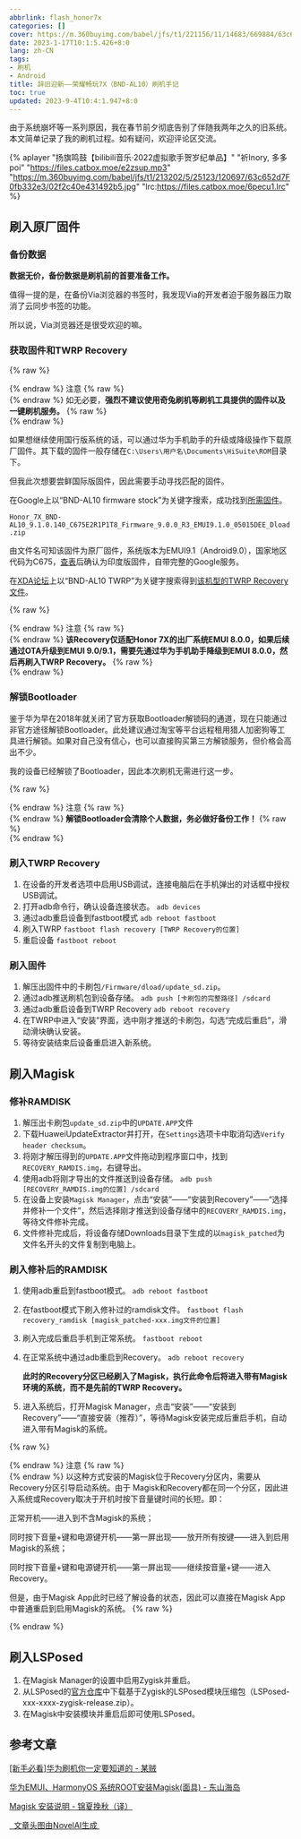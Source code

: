 ```yaml
---
abbrlink: flash_honor7x
categories: []
cover: https://m.360buyimg.com/babel/jfs/t1/221156/11/14683/669884/63c69b14Fb5763414/3d20dbd73169c90d.jpg
date: 2023-1-17T10:1:5.426+8:0
lang: zh-CN
tags:
- 刷机
- Android
title: 辞旧迎新——荣耀畅玩7X（BND-AL10）刷机手记
toc: true
updated: 2023-9-4T10:4:1.947+8:0
---
```

由于系统崩坏等一系列原因，我在春节前夕彻底告别了伴随我两年之久的旧系统。本文简单记录了我的刷机过程。如有疑问，欢迎评论区交流。

<!--more-->

{% aplayer "扬旗鸣鼓【bilibili音乐·2022虚拟歌手贺岁纪单品】" "祈Inory, 多多poi" "https://files.catbox.moe/e2zsup.mp3" "https://m.360buyimg.com/babel/jfs/t1/213202/5/25123/120697/63c652d7F0fb332e3/02f2c40e431492b5.jpg" "lrc:https://files.catbox.moe/6pecu1.lrc" %}

## 刷入原厂固件

### 备份数据

**数据无价，备份数据是刷机前的首要准备工作。**

值得一提的是，在备份Via浏览器的书签时，我发现Via的开发者迫于服务器压力取消了云同步书签的功能。

所以说，Via浏览器还是很受欢迎的嘛。

### 获取固件和TWRP Recovery

{% raw %}<article class="message is-warning"><div class="message-header">{% endraw %}
注意
{% raw %}</div><div class="message-body">{% endraw %}
如无必要，**强烈不建议使用奇兔刷机等刷机工具提供的固件以及一键刷机服务。**
{% raw %}</div></article>{% endraw %}

如果想继续使用国行版系统的话，可以通过华为手机助手的升级或降级操作下载原厂固件。其下载的固件一般存储在`C:\Users\用户名\Documents\HiSuite\ROM`目录下。

但我此次想要尝鲜国际版固件，因此需要手动寻找匹配的固件。

在Google上以“BND-AL10 firmware stock”为关键字搜索，成功找到[所需固件](https://firmwarefile.com/honor-7x-bnd-al10)。

`Honor_7X_BND-AL10_9.1.0.140_C675E2R1P1T8_Firmware_9.0.0_R3_EMUI9.1.0_05015DEE_Dload.zip`

由文件名可知该固件为原厂固件，系统版本为EMUI9.1（Android9.0），国家地区代码为C675，[查表](https://onfix.cn/course/3836)后确认为印度版固件，自带完整的Google服务。

在[XDA论坛](https://forum.xda-developers.com/)上以“BND-AL10 TWRP”为关键字搜索得到[该机型的TWRP Recovery文件](https://forum.xda-developers.com/t/compilation-firmware-flash-emui-8-0-0-honor-7x-all-models.3833875/)。

{% raw %}<article class="message is-warning"><div class="message-header">{% endraw %}
注意
{% raw %}</div><div class="message-body">{% endraw %}
**该Recovery仅适配Honor 7X的出厂系统EMUI 8.0.0，如果后续通过OTA升级到EMUI 9.0/9.1，需要先通过华为手机助手降级到EMUI 8.0.0，然后再刷入TWRP Recovery。**
{% raw %}</div></article>{% endraw %}

### 解锁Bootloader

鉴于华为早在2018年就关闭了官方获取Bootloader解锁码的通道，现在只能通过非官方途径解锁Bootloader。此处建议通过淘宝等平台远程租用猎人加密狗等工具进行解锁。如果对自己没有信心，也可以直接购买第三方解锁服务，但价格会高出不少。

我的设备已经解锁了Bootloader，因此本次刷机无需进行这一步。

{% raw %}<article class="message is-warning"><div class="message-header">{% endraw %}
注意
{% raw %}</div><div class="message-body">{% endraw %}
**解锁Bootloader会清除个人数据，务必做好备份工作！**
{% raw %}</div></article>{% endraw %}

### 刷入TWRP Recovery

1. 在设备的开发者选项中启用USB调试，连接电脑后在手机弹出的对话框中授权USB调试。
2. 打开adb命令行，确认设备连接状态。
   `adb devices`
3. 通过adb重启设备到fastboot模式
   `adb reboot fastboot`
4. 刷入TWRP
   `fastboot flash recovery [TWRP Recovery的位置]`
5. 重启设备
   `fastboot reboot`

### 刷入固件

1. 解压出固件中的卡刷包`/Firmware/dload/update_sd.zip`。
2. 通过adb推送刷机包到设备存储。
   `adb push [卡刷包的完整路径] /sdcard`
3. 通过adb重启设备到TWRP Recovery
   `adb reboot recovery`
4. 在TWRP中进入“安装”界面，选中刚才推送的卡刷包，勾选“完成后重启”，滑动滑块确认安装。
5. 等待安装结束后设备重启进入新系统。

## 刷入Magisk

### 修补RAMDISK

1. 解压出卡刷包`update_sd.zip`中的`UPDATE.APP`文件
2. 下载HuaweiUpdateExtractor并打开，在`Settings`选项卡中取消勾选`Verify header checksum`。
3. 将刚才解压得到的`UPDATE.APP`文件拖动到程序窗口中，找到`RECOVERY_RAMDIS.img`，右键导出。
4. 使用adb将刚才导出的文件推送到设备存储。
   `adb push [RECOVERY_RAMDIS.img的位置] /sdcard`
5. 在设备上安装`Magisk Manager`，点击“安装”——“安装到Recovery”——“选择并修补一个文件”，然后选择刚才推送到设备存储中的`RECOVERY_RAMDIS.img`，等待文件修补完成。
6. 文件修补完成后，将设备存储Downloads目录下生成的以`magisk_patched`为文件名开头的文件复制到电脑上。

### 刷入修补后的RAMDISK

1. 使用adb重启到fastboot模式。
   `adb reboot fastboot`
2. 在fastboot模式下刷入修补过的ramdisk文件。
   `fastboot flash recovery_ramdisk [magisk_patched-xxx.img文件的位置]`
3. 刷入完成后重启手机到正常系统。
   `fastboot reboot`
4. 在正常系统中通过adb重启到Recovery。
   `adb reboot recovery`

   **此时的Recovery分区已经刷入了Magisk，执行此命令后将进入带有Magisk环境的系统，而不是先前的TWRP Recovery。**
5. 进入系统后，打开Magisk Manager，点击“安装”——“安装到Recovery”——“直接安装（推荐）”，等待Magisk安装完成后重启手机，自动进入带有Magisk的系统。

{% raw %}<article class="message is-warning"><div class="message-header">{% endraw %}
注意
{% raw %}</div><div class="message-body">{% endraw %}
以这种方式安装的Magisk位于Recovery分区内，需要从Recovery分区引导启动系统。由于 Magisk和Recovery都在同一个分区，因此进入系统或Recovery取决于开机时按下音量键时间的长短。即：

正常开机——进入到不含Magisk的系统；

同时按下音量+键和电源键开机——第一屏出现——放开所有按键——进入到启用Magisk的系统；

同时按下音量+键和电源键开机——第一屏出现——继续按音量+键——进入 Recovery。

但是，由于Magisk App此时已经了解设备的状态，因此可以直接在Magisk App中普通重启到启用Magisk的系统。
{% raw %}</div></article>{% endraw %}

## 刷入LSPosed

1. 在Magisk Manager的设置中启用Zygisk并重启。
2. 从LSPosed的[官方仓库](https://github.com/LSPosed/LSPosed/releases)中下载基于Zygisk的LSPosed模块压缩包（LSPosed-xxx-xxxx-zygisk-release.zip）。
3. 在Magisk中安装模块并重启后即可使用LSPosed。

## 参考文章

[[新手必看]华为刷机你一定要知道的 - 某贼](https://zhuanlan.zhihu.com/p/416456337)

[华为EMUI、HarmonyOS 系统ROOT安装Magisk(面具) - 东山海岛](https://www.bilibili.com/read/cv16261842)

[Magisk 安装说明 - 锦夏挽秋（译）](https://blog.csdn.net/qq1337715208/article/details/115922514)

<a class="tag is-dark is-medium" href="https://novelai.net/" target="_blank">
<span class="icon"><i class="fas fa-camera"></i></span>&nbsp;&nbsp;文章头图由NovelAI生成 </a>
